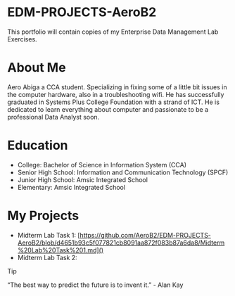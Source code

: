 # EDM-PROJECTS-AeroB2 
This portfolio will contain copies of my Enterprise Data Management Lab Exercises.
# About Me 
Aero Abiga a CCA student. Specializing in fixing some of a little bit issues in the computer hardware, also in a troubleshooting wifi. He has successfully graduated in Systems Plus College Foundation with a strand of ICT. He is dedicated to learn everything about computer and passionate to be a professional Data Analyst soon.
# Education
- College: Bachelor of Science in Information System (CCA)
- Senior High School: Information and Communication Technology (SPCF)
- Junior High School: Amsic Integrated School
- Elementary: Amsic Integrated School
# My Projects
- Midterm Lab Task 1: [https://github.com/AeroB2/EDM-PROJECTS-AeroB2/blob/d4651b93c5f077821cb8091aa872f083b87a6da8/Midterm%20Lab%20Task%201.md]()
- Midterm Lab Task 2: 

> [!TIP]
“The best way to predict the future is to invent it.” - Alan Kay
